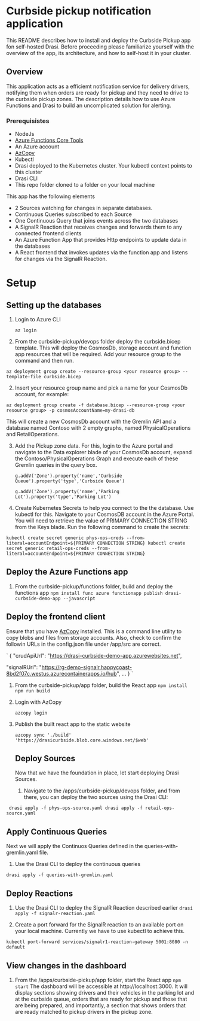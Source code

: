 # Curbside pickup notification application
This README describes how to install and deploy the Curbside Pickup app fon self-hosted Drasi. Before proceeding please familiarize yourself with the overview of the app, its architecture, and how to self-host it in your cluster.
## Overview

This application acts as a efficiemt notification service for delivery drivers, notifying them when orders are ready for pickup and they need to drive to the curbside pickup zones. The description details how to use Azure Functions and Drasi to build an uncomplicated solution for alerting.

### Prerequisistes
* NodeJs
* [Azure Functions Core Tools](https://learn.microsoft.com/en-us/azure/azure-functions/functions-run-local)
* An Azure account
* [AzCopy](https://learn.microsoft.com//azure/storage/common/storage-use-azcopy-v10?tabs=dnf)
* Kubectl
* Drasi deployed to the Kubernetes cluster. Your kubectl context points to this cluster
* Drasi CLI
* This repo folder cloned to a folder on your local machine

This app has the following elements
* 2 Sources watching for changes in separate databases.
* Continuous Queries  subscribed to each Source
* One Continuous Query that joins events across the two databases
* A SignalR Reaction that receives changes and forwards them to any connected frontend clients
* An Azure Function App that provides Http endpoints to update data in the databases
* A React frontend that invokes updates via the function app and listens for changes via the SignalR Reaction.

# Setup
## Setting up the databases
1. Login to Azure CLI
   
   `
      az login
   `
   
1. From the curbside-pickup/devops folder deploy the curbside.bicep template. This will deploy the CosmosDb, storage account and function app resources that will be required. Add your resource group to the command and then run.

  `
  az deployment group create --resource-group <your resource group> --template-file curbside.bicep
  `

2. Insert your resource group name and pick a name for your CosmosDb account, for example:

  `
  az deployment group create -f database.bicep --resource-group <your resource group> -p cosmosAccountName=my-drasi-db
  `
  
   This will create a new CosmosDb account with the Gremlin API and a database named Contoso with 2 empty graphs, named PhysicalOperations and RetailOperations.

3. Add the Pickup zone data. For this, login to the Azure portal and navigate to the Data explorer blade of your CosmosDb account, expand the Contoso/PhysicalOperations Graph and execute each of these Gremlin queries in the query box.

    `
      g.addV('Zone').property('name','Curbside Queue').property('type','Curbside Queue')
       `
 
    `
     g.addV('Zone').property('name','Parking Lot').property('type','Parking Lot')
      `
4. Create Kubernetes Secrets to help you connect to the the database. Use kubectl for this. Navigate to your CosmosDB account in the Azure Portal. You will need to retrieve the value of PRIMARY CONNECTION STRING from the Keys blade. Run the following command to create the secrets:

  `
  kubectl create secret generic phys-ops-creds --from-literal=accountEndpoint=${PRIMARY CONNECTION STRING}
  kubectl create secret generic retail-ops-creds --from-literal=accountEndpoint=${PRIMARY CONNECTION STRING}
  `
## Deploy the Azure Functions app
1. From the curbside-pickup/functions folder, build and deploy the functions app
    `
   npm install
   func azure functionapp publish drasi-curbside-demo-app --javascript
   `
##  Deploy the frontend client
 Ensure that you have [AzCopy](https://learn.microsoft.com/en-us/azure/storage/common/storage-use-azcopy-v10?tabs=dnf) installed. This is a command line utility to copy blobs and files from storage accounts. Also, check to confirm the followin URLs in the config.json file under /app/src are correct.
 
 `
 {
  "crudApiUrl": "https://drasi-curbside-demo-app.azurewebsites.net",

  "signalRUrl": "https://rg-demo-signalr.happycoast-8bd2f07c.westus.azurecontainerapps.io/hub",
  ...
}
 `

1. From the curbside-pickup/app folder, build the React app
   `
   npm install
   npm run build
   `

 2. Login with AzCopy

    `
    azcopy login
    `

3. Publish the built react app to the static website

   `
   azcopy sync './build' 'https://drasicurbside.blob.core.windows.net/$web'
   `

   ## Deploy Sources

   Now that we have the foundation in place, let start deploying Drasi Sources.
   
   1. Navigate to the /apps/curbside-pickup/devops folder, and from there, you can deploy the two sources using the Drasi CLI:

  ` 
    drasi apply -f phys-ops-source.yaml
    drasi apply -f retail-ops-source.yaml
  `

  ## Apply Continuous Queries
 Next we will apply the Continuos Queries defined in the queries-with-gremlin.yaml file.

 1. Use the Drasi CLI to deploy the continuous queries

  `
  drasi apply -f queries-with-gremlin.yaml
  `

 ## Deploy Reactions
1. Use the Drasi CLI to deploy the SignalR Reaction described earlier
`
drasi apply -f signalr-reaction.yaml
`

2. Create a port forward for the SignalR reaction to an available port on your local machine. Currently we have to use kubectl to achieve this.

`
kubectl port-forward services/signalr1-reaction-gateway 5001:8080 -n default
`
## View changes in the dashboard

1. From the /apps/curbside-pickup/app folder, start the React app
   `
   npm start
   `
   The dashboard will be accessible at http://localhost:3000. It will display sections showing drivers and their vehicles in the parking lot and at the curbside queue, orders that are ready for pickup and those that are being prepared, and importantly, a section that shows orders that are ready matched to pickup drivers in the pickup zone.








  

